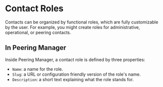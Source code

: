 # Contact Roles

Contacts can be organized by functional roles, which are fully customizable by
the user. For example, you might create roles for administrative, operational,
or peering contacts.

## In Peering Manager

Inside Peering Manager, a contact role is defined by three properties:

* `Name`: a name for the role.
* `Slug`: a URL or configuration friendly version of the role's name.
* `Description`: a short text explaining what the role stands for.
